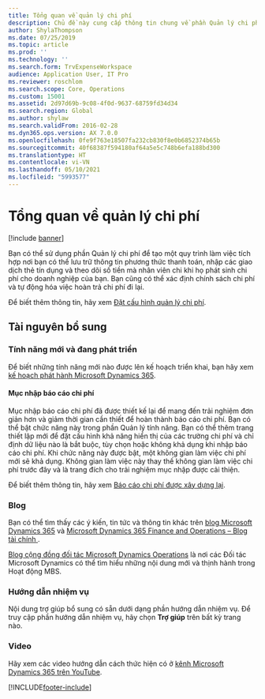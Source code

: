 ```yaml
---
title: Tổng quan về quản lý chi phí
description: Chủ đề này cung cấp thông tin chung về phần Quản lý chi phí và các liên kết đến tài nguyên bổ sung. Bạn có thể sử dụng phần Quản lý chi phí để tạo một quy trình làm việc tích hợp nơi bạn có thể lưu trữ thông tin phương thức thanh toán, nhập các giao dịch thẻ tín dụng và theo dõi số tiền mà nhân viên chi khi họ phát sinh chi phí cho doanh nghiệp của bạn.
author: ShylaThompson
ms.date: 07/25/2019
ms.topic: article
ms.prod: ''
ms.technology: ''
ms.search.form: TrvExpenseWorkspace
audience: Application User, IT Pro
ms.reviewer: roschlom
ms.search.scope: Core, Operations
ms.custom: 15001
ms.assetid: 2d97d69b-9c08-4f0d-9637-68759fd34d34
ms.search.region: Global
ms.author: shylaw
ms.search.validFrom: 2016-02-28
ms.dyn365.ops.version: AX 7.0.0
ms.openlocfilehash: 0fe9f763e18507fa232cb830f8e0b6852374b65b
ms.sourcegitcommit: 40f68387f594180af64a5e5c748b6efa188bd300
ms.translationtype: HT
ms.contentlocale: vi-VN
ms.lasthandoff: 05/10/2021
ms.locfileid: "5993577"
---
```

# <a name="expense-management-overview"></a>Tổng quan về quản lý chi phí

[!include [banner](../includes/banner.md)]

Bạn có thể sử dụng phần Quản lý chi phí để tạo một quy trình làm việc tích hợp nơi bạn có thể lưu trữ thông tin phương thức thanh toán, nhập các giao dịch thẻ tín dụng và theo dõi số tiền mà nhân viên chi khi họ phát sinh chi phí cho doanh nghiệp của bạn. Bạn cũng có thể xác định chính sách chi phí và tự động hóa việc hoàn trả chi phí đi lại.

Để biết thêm thông tin, hãy xem [Đặt cấu hình quản lý chi phí](plan-expense-management.md).

## <a name="additional-resources"></a>Tài nguyên bổ sung

### <a name="whats-new-and-in-development"></a>Tính năng mới và đang phát triển

Để biết những tính năng mới nào được lên kế hoạch triển khai, bạn hãy xem [kế hoạch phát hành Microsoft Dynamics 365](/dynamics365/release-plans/).

#### <a name="expense-report-entry"></a>Mục nhập báo cáo chi phí

Mục nhập báo cáo chi phí đã được thiết kế lại để mang đến trải nghiệm đơn giản hơn và giảm thời gian cần thiết để hoàn thành báo cáo chi phí. Bạn có thể bật chức năng này trong phần Quản lý tính năng. Bạn có thể thêm trang thiết lập mới để đặt cấu hình khả năng hiển thị của các trường chi phí và chỉ định dữ liệu nào là bắt buộc, tùy chọn hoặc không khả dụng khi nhập báo cáo chi phí. Khi chức năng này được bật, một không gian làm việc chi phí mới sẽ khả dụng. Không gian làm việc này thay thế không gian làm việc chi phí trước đây và là trang đích cho trải nghiệm mục nhập được cải thiện.

Để biết thêm thông tin, hãy xem [Báo cáo chi phí được xây dựng lại](ExpenseWorkspaceNew.md).

### <a name="blogs"></a>Blog

Bạn có thể tìm thấy các ý kiến, tin tức và thông tin khác trên [blog Microsoft Dynamics 365](https://community.dynamics.com/b/msftdynamicsblog?c=Enterprise) và [Microsoft Dynamics 365 Finance and Operations – Blog tài chính ](https://community.dynamics.com/365/financeandoperations/b/financials).

[Blog cộng đồng đối tác Microsoft Dynamics Operations](https://community.dynamics.com/partner/b/operationspartnercommunityblog) là nơi các Đối tác Microsoft Dynamics có thể tìm hiểu những nội dung mới và thịnh hành trong Hoạt động MBS.

### <a name="task-guides"></a>Hướng dẫn nhiệm vụ

Nội dung trợ giúp bổ sung có sẵn dưới dạng phần hướng dẫn nhiệm vụ. Để truy cập phần hướng dẫn nhiệm vụ, hãy chọn **Trợ giúp** trên bất kỳ trang nào.

### <a name="videos"></a>Video

Hãy xem các video hướng dẫn cách thức hiện có ở [kênh Microsoft Dynamics 365 trên YouTube](https://www.youtube.com/channel/UCJGCg4rB3QSs8y_1FquelBQ).


[!INCLUDE[footer-include](../includes/footer-banner.md)]